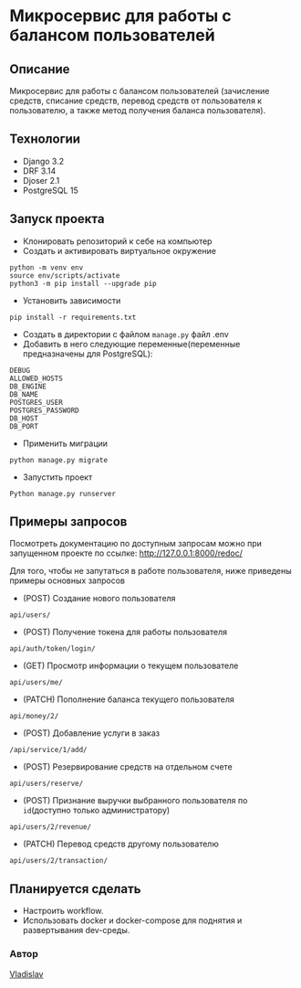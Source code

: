 # Микросервис для работы с балансом пользователей
## Описание
Микросервис для работы с балансом пользователей (зачисление средств, списание средств, перевод средств от пользователя к пользователю, а также метод получения баланса пользователя).
## Технологии
- Django 3.2
- DRF 3.14
- Djoser 2.1
- PostgreSQL 15
## Запуск проекта
- Клонировать репозиторий к себе на компьютер
- Создать и активировать виртуальное окружение
```
python -m venv env
source env/scripts/activate
python3 -m pip install --upgrade pip
```
- Установить зависимости
```
pip install -r requirements.txt
```
- Создать в директории с файлом ```manage.py``` файл .env
- Добавить в него следующие переменные(переменные предназначены для PostgreSQL):
```
DEBUG
ALLOWED_HOSTS
DB_ENGINE
DB_NAME
POSTGRES_USER
POSTGRES_PASSWORD
DB_HOST
DB_PORT
```
- Применить миграции
```
python manage.py migrate
```
- Запустить проект
```
Python manage.py runserver
```
## Примеры запросов
Посмотреть документацию по доступным запросам можно при запущенном проекте по ссылке: http://127.0.0.1:8000/redoc/

Для того, чтобы не запутаться в работе пользователя, ниже приведены примеры основных запросов
- (POST) Создание нового пользователя
```
api/users/
```
- (POST) Получение токена для работы пользователя
```
api/auth/token/login/
```
- (GET) Просмотр информации о текущем пользователе
```
api/users/me/
```
- (PATCH) Пополнение баланса текущего пользователя
```
api/money/2/
```
- (POST) Добавление услуги в заказ
```
/api/service/1/add/
```
- (POST) Резервирование средств на отдельном счете
```
api/users/reserve/
```
- (POST) Признание выручки выбранного пользователя по ```id```(доступно только администратору)
```
api/users/2/revenue/
```
- (PATCH) Перевод средств другому пользователю
```
api/users/2/transaction/
```
## Планируется сделать
- Настроить workflow.
- Использовать docker и docker-compose для поднятия и развертывания dev-среды.
### Автор
[Vladislav](https://github.com/borrrv)
